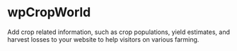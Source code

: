 # wpCropWorld
Add crop related information, such as crop populations, yield estimates, and harvest losses to your website to help visitors on various farming.
